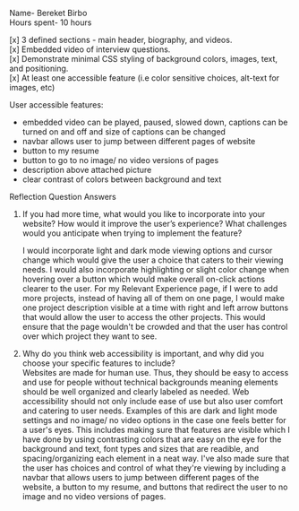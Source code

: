 Name- Bereket Birbo  
Hours spent- 10 hours  

[x] 3 defined sections - main header, biography, and videos.   
[x] Embedded video of interview questions.  
[x] Demonstrate minimal CSS styling of background colors, images, text, and positioning.  
[x] At least one accessible feature (i.e color sensitive choices, alt-text for images, etc)  

User accessible features:  
- embedded video can be played, paused, slowed down, captions can be turned on and off and size of captions can be changed
- navbar allows user to jump between different pages of website
- button to my resume
- button to go to no image/ no video versions of pages
- description above attached picture
- clear contrast of colors between background and text

Reflection Question Answers
1) If you had more time, what would you like to incorporate into your website? How would it improve the user’s experience? What challenges would you anticipate when trying to implement the feature?
   
   I would incorporate light and dark mode viewing options and cursor change which would give the user a choice that caters to their viewing needs. I would also incorporate highlighting or slight color change when hovering over a button which would make overall on-click actions clearer to the user. For my Relevant Experience page, if I were to add more projects, instead of having all of them on one page, I would make one project description visible at a time with right and left arrow buttons that would allow the user to access the other projects. This would ensure that the page wouldn't be crowded and that the user has control over which project they want to see.  
    
3) Why do you think web accessibility is important, and why did you choose your specific features to include?  
   Websites are made for human use. Thus, they should be easy to access and use for people without technical backgrounds meaning elements should be well organized and clearly labeled as needed. Web accessibility should not only include ease of use but also user comfort and catering to user needs. Examples of this are dark and light mode settings and no image/ no video options in the case one feels better for a user's eyes. This includes making sure that features are visible which I have done by using contrasting colors that are easy on the eye for the background and text, font types and sizes that are readible, and spacing/organizing each element in a neat way. I've also made sure that the user has choices and control of what they're viewing by including a navbar that allows users to jump between different pages of the website, a button to my resume, and buttons that redirect the user to no image and no video versions of pages.   
   
